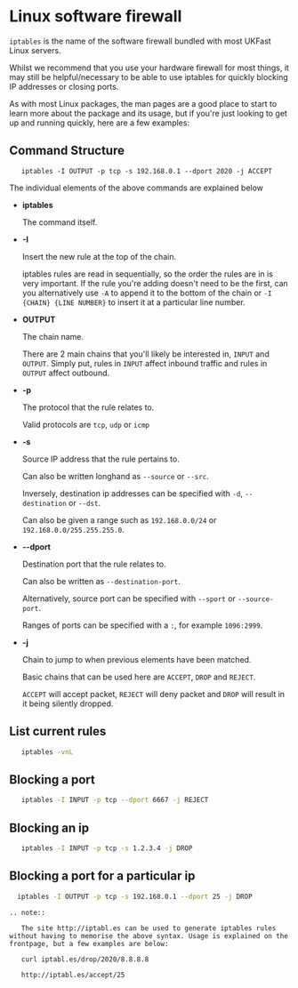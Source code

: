 # Linux software firewall


`iptables` is the name of the software firewall bundled with most UKFast Linux servers.

Whilst we recommend that you use your hardware firewall for most things, it may still be helpful/necessary to be able to use iptables for quickly blocking IP addresses or closing ports.

As with most Linux packages, the man pages are a good place to start to learn more about the package and its usage, but if you're just looking to get up and running quickly, here are a few examples:

## Command Structure
```console
   iptables -I OUTPUT -p tcp -s 192.168.0.1 --dport 2020 -j ACCEPT
```

The individual elements of the above commands are explained below

* **iptables**

   The command itself.


* **-I**

   Insert the new rule at the top of the chain.

   iptables rules are read in sequentially, so the order the rules are in is very important. If the rule you're adding doesn't need to be the first, can you alternatively use `-A` to append it to the bottom of the chain or `-I {CHAIN} {LINE NUMBER}` to insert it at a particular line number.


* **OUTPUT**

   The chain name.

   There are 2 main chains that you'll likely be interested in, `INPUT` and `OUTPUT`. Simply put, rules in `INPUT` affect inbound traffic and rules in `OUTPUT` affect outbound.


* **-p**

   The protocol that the rule relates to.

   Valid protocols are `tcp`, `udp` or `icmp`


* **-s**

   Source IP address that the rule pertains to.

   Can also be written longhand as `--source` or `--src`.

   Inversely, destination ip addresses can be specified with `-d`, `--destination` or `--dst`.

   Can also be given a range such as `192.168.0.0/24` or `192.168.0.0/255.255.255.0`.


* **--dport**

   Destination port that the rule relates to.

   Can also be written as `--destination-port`.

   Alternatively, source port can be specified with `--sport` or `--source-port`.

   Ranges of ports can be specified with a `:`, for example `1096:2999`.


* **-j**

   Chain to jump to when previous elements have been matched.

   Basic chains that can be used here are `ACCEPT`, `DROP` and `REJECT`.

   `ACCEPT` will accept packet, `REJECT` will deny packet and `DROP` will result in it being silently dropped.

## List current rules

```bash
   iptables -vnL
```

## Blocking a port

```bash
   iptables -I INPUT -p tcp --dport 6667 -j REJECT
```

## Blocking an ip

```bash
   iptables -I INPUT -p tcp -s 1.2.3.4 -j DROP
```

## Blocking a port for a particular ip

```bash
  iptables -I OUTPUT -p tcp -s 192.168.0.1 --dport 25 -j DROP
```  

```eval_rst
.. note::

   The site http://iptabl.es can be used to generate iptables rules without having to memorise the above syntax. Usage is explained on the frontpage, but a few examples are below:

   curl iptabl.es/drop/2020/8.8.8.8

   http://iptabl.es/accept/25
```
